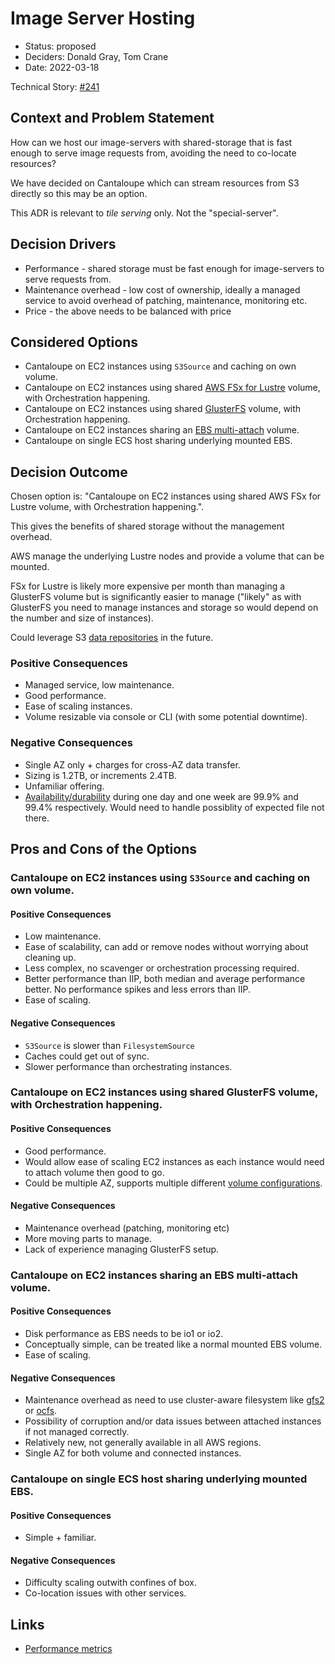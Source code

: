 # Image Server Hosting

* Status: proposed
* Deciders: Donald Gray, Tom Crane
* Date: 2022-03-18

Technical Story: [#241](https://github.com/dlcs/protagonist/issues/241)

## Context and Problem Statement

How can we host our image-servers with shared-storage that is fast enough to serve image requests from, avoiding the need to co-locate resources? 

We have decided on Cantaloupe which can stream resources from S3 directly so this may be an option.

This ADR is relevant to _tile serving_ only. Not the "special-server".

## Decision Drivers

* Performance - shared storage must be fast enough for image-servers to serve requests from.
* Maintenance overhead - low cost of ownership, ideally a managed service to avoid overhead of patching, maintenance, monitoring etc.
* Price - the above needs to be balanced with price

## Considered Options

* Cantaloupe on EC2 instances using `S3Source` and caching on own volume.
* Cantaloupe on EC2 instances using shared [AWS FSx for Lustre](https://aws.amazon.com/fsx/lustre/) volume, with Orchestration happening.
* Cantaloupe on EC2 instances using shared [GlusterFS](https://docs.gluster.org/en/latest/) volume, with Orchestration happening.
* Cantaloupe on EC2 instances sharing an [EBS multi-attach](https://docs.aws.amazon.com/AWSEC2/latest/UserGuide/ebs-volumes-multi.html) volume.
* Cantaloupe on single ECS host sharing underlying mounted EBS.

## Decision Outcome

Chosen option is: "Cantaloupe on EC2 instances using shared AWS FSx for Lustre volume, with Orchestration happening.".

This gives the benefits of shared storage without the management overhead.

AWS manage the underlying Lustre nodes and provide a volume that can be mounted. 

FSx for Lustre is likely more expensive per month than managing a GlusterFS volume but is significantly easier to manage ("likely" as with GlusterFS you need to manage instances and storage so would depend on the number and size of instances).

Could leverage S3 [data repositories](https://docs.aws.amazon.com/fsx/latest/LustreGuide/fsx-data-repositories.html) in the future.

### Positive Consequences

* Managed service, low maintenance.
* Good performance.
* Ease of scaling instances.
* Volume resizable via console or CLI (with some potential downtime).

### Negative Consequences

* Single AZ only + charges for cross-AZ data transfer.
* Sizing is 1.2TB, or increments 2.4TB.
* Unfamiliar offering.
* [Availability/durability](https://aws.amazon.com/fsx/lustre/faqs/#Availability_and_durability) during one day and one week are 99.9% and 99.4% respectively. Would need to handle possiblity of expected file not there.

## Pros and Cons of the Options

### Cantaloupe on EC2 instances using `S3Source` and caching on own volume.

#### Positive Consequences

* Low maintenance.
* Ease of scalability, can add or remove nodes without worrying about cleaning up.
* Less complex, no scavenger or orchestration processing required.
* Better performance than IIP, both median and average performance better. No performance spikes and less errors than IIP.
* Ease of scaling.

#### Negative Consequences

* `S3Source` is slower than `FilesystemSource`
* Caches could get out of sync.
* Slower performance than orchestrating instances.

### Cantaloupe on EC2 instances using shared GlusterFS volume, with Orchestration happening.

#### Positive Consequences

* Good performance.
* Would allow ease of scaling EC2 instances as each instance would need to attach volume then good to go.
* Could be multiple AZ, supports multiple different [volume configurations](https://docs.gluster.org/en/latest/Administrator-Guide/Setting-Up-Volumes/).

#### Negative Consequences

* Maintenance overhead (patching, monitoring etc)
* More moving parts to manage.
* Lack of experience managing GlusterFS setup.

### Cantaloupe on EC2 instances sharing an EBS multi-attach volume.

#### Positive Consequences

* Disk performance as EBS needs to be io1 or io2.
* Conceptually simple, can be treated like a normal mounted EBS volume.
* Ease of scaling.

#### Negative Consequences

* Maintenance overhead as need to use cluster-aware filesystem like [gfs2](https://documentation.suse.com/sle-ha/15-SP1/html/SLE-HA-all/cha-ha-gfs2.html) or [ocfs](https://documentation.suse.com/sle-ha/15-SP1/html/SLE-HA-all/cha-ha-ocfs2.html).
* Possibility of corruption and/or data issues between attached instances if not managed correctly.
* Relatively new, not generally available in all AWS regions.
* Single AZ for both volume and connected instances.

### Cantaloupe on single ECS host sharing underlying mounted EBS.

#### Positive Consequences

* Simple + familiar.

#### Negative Consequences

* Difficulty scaling outwith confines of box.
* Co-location issues with other services.

## Links

* [Performance metrics](https://github.com/dlcs/protagonist/issues/241#issuecomment-1069246303)